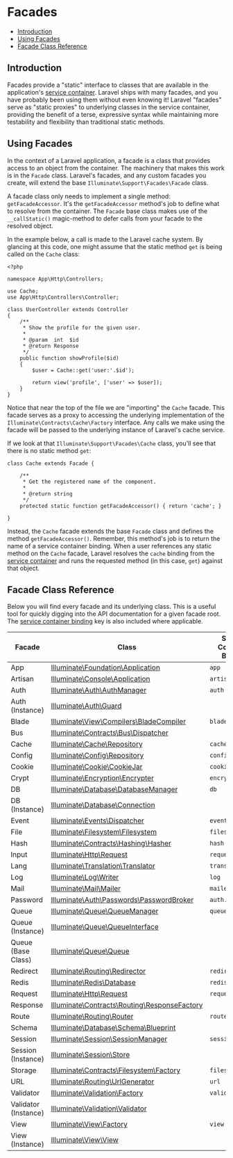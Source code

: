 # Facades

- [Introduction](#introduction)
- [Using Facades](#using-facades)
- [Facade Class Reference](#facade-class-reference)

<a name="introduction"></a>
## Introduction

Facades provide a "static" interface to classes that are available in the application's [service container](/{{version}}/container). Laravel ships with many facades, and you have probably been using them without even knowing it! Laravel "facades" serve as "static proxies" to underlying classes in the service container, providing the benefit of a terse, expressive syntax while maintaining more testability and flexibility than traditional static methods.

<a name="using-facades"></a>
## Using Facades

In the context of a Laravel application, a facade is a class that provides access to an object from the container. The machinery that makes this work is in the `Facade` class. Laravel's facades, and any custom facades you create, will extend the base `Illuminate\Support\Facades\Facade` class.

A facade class only needs to implement a single method: `getFacadeAccessor`. It's the `getFacadeAccessor` method's job to define what to resolve from the container. The `Facade` base class makes use of the `__callStatic()` magic-method to defer calls from your facade to the resolved object.

In the example below, a call is made to the Laravel cache system. By glancing at this code, one might assume that the static method `get` is being called on the `Cache` class:

	<?php

	namespace App\Http\Controllers;

	use Cache;
	use App\Http\Controllers\Controller;

	class UserController extends Controller
	{
		/**
		 * Show the profile for the given user.
		 *
		 * @param  int  $id
		 * @return Response
		 */
		public function showProfile($id)
		{
			$user = Cache::get('user:'.$id');

			return view('profile', ['user' => $user]);
		}
	}

Notice that near the top of the file we are "importing" the `Cache` facade. This facade serves as a proxy to accessing the underlying implementation of the `Illuminate\Contracts\Cache\Factory` interface. Any calls we make using the facade will be passed to the underlying instance of Laravel's cache service.

If we look at that `Illuminate\Support\Facades\Cache` class, you'll see that there is no static method `get`:

	class Cache extends Facade {

		/**
		 * Get the registered name of the component.
		 *
		 * @return string
		 */
		protected static function getFacadeAccessor() { return 'cache'; }

	}

Instead, the `Cache` facade extends the base `Facade` class and defines the method `getFacadeAccessor()`. Remember, this method's job is to return the name of a service container binding. When a user references any static method on the `Cache` facade, Laravel resolves the `cache` binding from the [service container](/{{version}}/container) and runs the requested method (in this case, `get`) against that object.

<a name="facade-class-reference"></a>
## Facade Class Reference

Below you will find every facade and its underlying class. This is a useful tool for quickly digging into the API documentation for a given facade root. The [service container binding](/{{version}}/container) key is also included where applicable.

Facade  |  Class  |  Service Container Binding
------------- | ------------- | -------------
App  |  [Illuminate\Foundation\Application](http://laravel.com/api/{{version}}/Illuminate/Foundation/Application.html)  | `app`
Artisan  |  [Illuminate\Console\Application](http://laravel.com/api/{{version}}/Illuminate/Console/Application.html)  |  `artisan`
Auth  |  [Illuminate\Auth\AuthManager](http://laravel.com/api/{{version}}/Illuminate/Auth/AuthManager.html)  |  `auth`
Auth (Instance)  |  [Illuminate\Auth\Guard](http://laravel.com/api/{{version}}/Illuminate/Auth/Guard.html)  |
Blade  |  [Illuminate\View\Compilers\BladeCompiler](http://laravel.com/api/{{version}}/Illuminate/View/Compilers/BladeCompiler.html)  |  `blade.compiler`
Bus  |  [Illuminate\Contracts\Bus\Dispatcher](http://laravel.com/api/{{version}}/Illuminate/Contracts/Bus/Dispatcher.html)  |
Cache  |  [Illuminate\Cache\Repository](http://laravel.com/api/{{version}}/Illuminate/Cache/Repository.html)  |  `cache`
Config  |  [Illuminate\Config\Repository](http://laravel.com/api/{{version}}/Illuminate/Config/Repository.html)  |  `config`
Cookie  |  [Illuminate\Cookie\CookieJar](http://laravel.com/api/{{version}}/Illuminate/Cookie/CookieJar.html)  |  `cookie`
Crypt  |  [Illuminate\Encryption\Encrypter](http://laravel.com/api/{{version}}/Illuminate/Encryption/Encrypter.html)  |  `encrypter`
DB  |  [Illuminate\Database\DatabaseManager](http://laravel.com/api/{{version}}/Illuminate/Database/DatabaseManager.html)  |  `db`
DB (Instance)  |  [Illuminate\Database\Connection](http://laravel.com/api/{{version}}/Illuminate/Database/Connection.html)  |
Event  |  [Illuminate\Events\Dispatcher](http://laravel.com/api/{{version}}/Illuminate/Events/Dispatcher.html)  |  `events`
File  |  [Illuminate\Filesystem\Filesystem](http://laravel.com/api/{{version}}/Illuminate/Filesystem/Filesystem.html)  |  `files`
Hash  |  [Illuminate\Contracts\Hashing\Hasher](http://laravel.com/api/{{version}}/Illuminate/Contracts/Hashing/Hasher.html)  |  `hash`
Input  |  [Illuminate\Http\Request](http://laravel.com/api/{{version}}/Illuminate/Http/Request.html)  |  `request`
Lang  |  [Illuminate\Translation\Translator](http://laravel.com/api/{{version}}/Illuminate/Translation/Translator.html)  |  `translator`
Log  |  [Illuminate\Log\Writer](http://laravel.com/api/{{version}}/Illuminate/Log/Writer.html)  |  `log`
Mail  |  [Illuminate\Mail\Mailer](http://laravel.com/api/{{version}}/Illuminate/Mail/Mailer.html)  |  `mailer`
Password  |  [Illuminate\Auth\Passwords\PasswordBroker](http://laravel.com/api/{{version}}/Illuminate/Auth/Passwords/PasswordBroker.html)  |  `auth.password`
Queue  |  [Illuminate\Queue\QueueManager](http://laravel.com/api/{{version}}/Illuminate/Queue/QueueManager.html)  |  `queue`
Queue (Instance) |  [Illuminate\Queue\QueueInterface](http://laravel.com/api/{{version}}/Illuminate/Queue/QueueInterface.html)  |
Queue (Base Class) |  [Illuminate\Queue\Queue](http://laravel.com/api/{{version}}/Illuminate/Queue/Queue.html)  |
Redirect  |  [Illuminate\Routing\Redirector](http://laravel.com/api/{{version}}/Illuminate/Routing/Redirector.html)  |  `redirect`
Redis  |  [Illuminate\Redis\Database](http://laravel.com/api/{{version}}/Illuminate/Redis/Database.html)  |  `redis`
Request  |  [Illuminate\Http\Request](http://laravel.com/api/{{version}}/Illuminate/Http/Request.html)  |  `request`
Response  |  [Illuminate\Contracts\Routing\ResponseFactory](http://laravel.com/api/{{version}}/Illuminate/Contracts/Routing/ResponseFactory.html)  |
Route  |  [Illuminate\Routing\Router](http://laravel.com/api/{{version}}/Illuminate/Routing/Router.html)  |  `router`
Schema  |  [Illuminate\Database\Schema\Blueprint](http://laravel.com/api/{{version}}/Illuminate/Database/Schema/Blueprint.html)  |
Session  |  [Illuminate\Session\SessionManager](http://laravel.com/api/{{version}}/Illuminate/Session/SessionManager.html)  |  `session`
Session (Instance)  |  [Illuminate\Session\Store](http://laravel.com/api/{{version}}/Illuminate/Session/Store.html)  |
Storage  |  [Illuminate\Contracts\Filesystem\Factory](http://laravel.com/api/{{version}}/Illuminate/Contracts/Filesystem/Factory.html)  |  `filesystem`
URL  |  [Illuminate\Routing\UrlGenerator](http://laravel.com/api/{{version}}/Illuminate/Routing/UrlGenerator.html)  |  `url`
Validator  |  [Illuminate\Validation\Factory](http://laravel.com/api/{{version}}/Illuminate/Validation/Factory.html)  |  `validator`
Validator (Instance)  |  [Illuminate\Validation\Validator](http://laravel.com/api/{{version}}/Illuminate/Validation/Validator.html) |
View  |  [Illuminate\View\Factory](http://laravel.com/api/{{version}}/Illuminate/View/Factory.html)  |  `view`
View (Instance)  |  [Illuminate\View\View](http://laravel.com/api/{{version}}/Illuminate/View/View.html)  |
